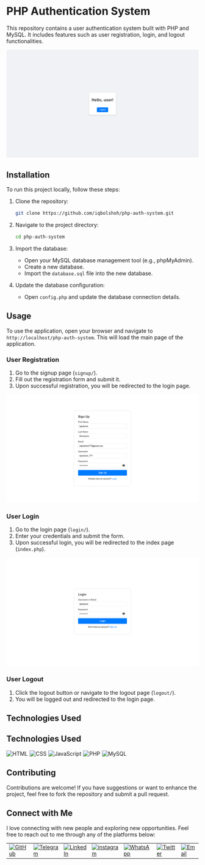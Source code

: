# PHP Authentication System

This repository contains a user authentication system built with PHP and MySQL. It includes features such as user registration, login, and logout functionalities.

![Banner](src/images/banner.png)

## Installation

To run this project locally, follow these steps:

1. Clone the repository:
   ```bash
   git clone https://github.com/iqbolshoh/php-auth-system.git
   ```
2. Navigate to the project directory:
   ```bash
   cd php-auth-system
   ```
3. Import the database:
   - Open your MySQL database management tool (e.g., phpMyAdmin).
   - Create a new database.
   - Import the `database.sql` file into the new database.

4. Update the database configuration:
   - Open `config.php` and update the database connection details.

## Usage

To use the application, open your browser and navigate to `http://localhost/php-auth-system`. This will load the main page of the application.

### User Registration

1. Go to the signup page (`signup/`).
2. Fill out the registration form and submit it.
3. Upon successful registration, you will be redirected to the login page.

![Signup](src/images/singup.png)

### User Login

1. Go to the login page (`login/`).
2. Enter your credentials and submit the form.
3. Upon successful login, you will be redirected to the index page (`index.php`).

![Login](src/images/login.png)

### User Logout

1. Click the logout button or navigate to the logout page (`logout/`).
2. You will be logged out and redirected to the login page.

## Technologies Used

## Technologies Used

<div style="display: flex; flex-wrap: wrap; gap: 5px;">
    <img src="https://img.shields.io/badge/HTML-%23F06529.svg?style=for-the-badge&logo=html5&logoColor=white"
        alt="HTML">
    <img src="https://img.shields.io/badge/CSS-%231572B6.svg?style=for-the-badge&logo=css3&logoColor=white" alt="CSS">
    <img src="https://img.shields.io/badge/JavaScript-%23323330.svg?style=for-the-badge&logo=javascript&logoColor=%23F7DF1E"
        alt="JavaScript">
     <img src="https://img.shields.io/badge/PHP-%23777BB4.svg?style=for-the-badge&logo=php&logoColor=white" alt="PHP">
   <img src="https://img.shields.io/badge/MySQL-%234479A1.svg?style=for-the-badge&logo=mysql&logoColor=white"
        alt="MySQL">
</div>

## Contributing

Contributions are welcome! If you have suggestions or want to enhance the project, feel free to fork the repository and submit a pull request.

## Connect with Me

I love connecting with new people and exploring new opportunities. Feel free to reach out to me through any of the platforms below:

<table>
    <tr>
        <td>
            <a href="https://github.com/iqbolshoh">
                <img src="https://raw.githubusercontent.com/rahuldkjain/github-profile-readme-generator/master/src/images/icons/Social/github.svg"
                    height="48" width="48" alt="GitHub" />
            </a>
        </td>
        <td>
            <a href="https://t.me/iqbolshoh_777">
                <img src="https://github.com/gayanvoice/github-active-users-monitor/blob/master/public/images/icons/telegram.svg"
                    height="48" width="48" alt="Telegram" />
            </a>
        </td>
        <td>
            <a href="https://www.linkedin.com/in/iiqbolshoh/">
                <img src="https://github.com/gayanvoice/github-active-users-monitor/blob/master/public/images/icons/linkedin.svg"
                    height="48" width="48" alt="LinkedIn" />
            </a>
        </td>
        <td>
            <a href="https://instagram.com/iqbolshoh_777" target="blank"><img align="center"
                    src="https://raw.githubusercontent.com/rahuldkjain/github-profile-readme-generator/master/src/images/icons/Social/instagram.svg"
                    alt="instagram" height="48" width="48" /></a>
        </td>
        <td>
            <a href="https://wa.me/qr/22PVFQSMQQX4F1">
                <img src="https://github.com/gayanvoice/github-active-users-monitor/blob/master/public/images/icons/whatsapp.svg"
                    height="48" width="48" alt="WhatsApp" />
            </a>
        </td>
        <td>
            <a href="https://x.com/iqbolshoh_777">
                <img src="https://img.shields.io/badge/X-000000?style=for-the-badge&logo=x&logoColor=white" height="48"
                    width="48" alt="Twitter" />
            </a>
        </td>
        <td>
            <a href="mailto:iilhomjonov777@gmail.com">
                <img src="https://github.com/gayanvoice/github-active-users-monitor/blob/master/public/images/icons/gmail.svg"
                    height="48" width="48" alt="Email" />
            </a>
        </td>
    </tr>
</table>

